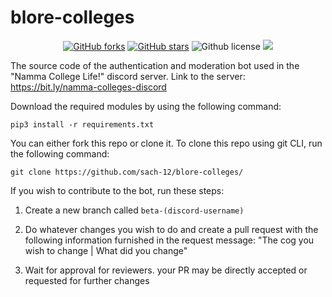 # blore-colleges

<p align="center">
    <a href="https://github.com/sach-12/blore-colleges/issues" alt="issues">
    <img alt="GitHub forks" src="https://img.shields.io/github/issues/sach-12/blore-colleges"></a>
    <a href="https://github.com/sach-12/blore-colleges/stargazers" alt="Stars">
    <img alt="GitHub stars" src="https://img.shields.io/github/stars/sach-12/blore-colleges"></a>
    <img alt="Github license" src="https://img.shields.io/github/license/sach-12/blore-colleges"></a>
    <a href="https://github.com/sach-12/blore-colleges/contributors" alt="Contributors">
    <img src="https://img.shields.io/github/contributors/sach-12/blore-colleges"/></a>
    
</p>

The source code of the authentication and moderation bot used in the "Namma College Life!" discord server.
Link to the server: https://bit.ly/namma-colleges-discord

Download the required modules by using the following command:

```pip3 install -r requirements.txt```

You can either fork this repo or clone it.
To clone this repo using git CLI, run the following command:

```git clone https://github.com/sach-12/blore-colleges/```

If you wish to contribute to the bot, run these steps:


1. Create a new branch called `beta-(discord-username)`
2. Do whatever changes you wish to do and create a pull request with the following information furnished in the request message: "The cog you wish to change | What did you change"

3. Wait for approval for reviewers. your PR may be directly accepted or requested for further changes
